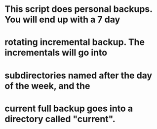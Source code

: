 # This script does personal backups.  You will end up with a 7 day 
# rotating incremental backup.  The incrementals will go into 
# subdirectories named after the day of the week, and the
# current full backup goes into a directory called "current".